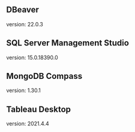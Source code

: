 ## DBeaver
version: 22.0.3
## SQL Server Management Studio 
version: 15.0.18390.0
## MongoDB Compass
version: 1.30.1
## Tableau Desktop
version: 2021.4.4
